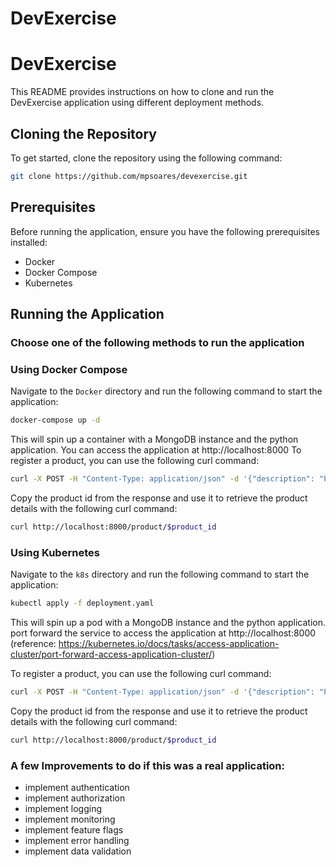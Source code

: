 # DevExercise
# DevExercise

This README provides instructions on how to clone and run the DevExercise application using different deployment methods.

## Cloning the Repository

To get started, clone the repository using the following command:

```bash
git clone https://github.com/mpsoares/devexercise.git
```

## Prerequisites

Before running the application, ensure you have the following prerequisites installed:

- Docker
- Docker Compose
- Kubernetes


## Running the Application

### Choose one of the following methods to run the application

### Using Docker Compose

Navigate to the `Docker` directory and run the following command to start the application:

```bash
docker-compose up -d
```
This will spin up a container with a MongoDB instance and the python application.
You can access the application at http://localhost:8000
To register a product, you can use the following curl command:

```bash
curl -X POST -H "Content-Type: application/json" -d '{"description": "Product Description", "price": 100, "categories": ["Category1", "Category2"]}' http://localhost:8000/register_product
```
Copy the product id from the response and use it to retrieve the product details with the following curl command:

```bash
curl http://localhost:8000/product/$product_id
```


### Using Kubernetes

Navigate to the `k8s` directory and run the following command to start the application:

```bash
kubectl apply -f deployment.yaml
```

This will spin up a pod with a MongoDB instance and the python application.
port forward the service to access the application at http://localhost:8000 (reference: https://kubernetes.io/docs/tasks/access-application-cluster/port-forward-access-application-cluster/)

To register a product, you can use the following curl command:

```bash
curl -X POST -H "Content-Type: application/json" -d '{"description": "Product Description", "price": 100, "categories": ["Category1", "Category2"]}' http://localhost:8000/register_product
``` 

Copy the product id from the response and use it to retrieve the product details with the following curl command:

```bash
curl http://localhost:8000/product/$product_id
```

### A few Improvements to do if this was a real application:
- implement authentication
- implement authorization
- implement logging
- implement monitoring
- implement feature flags
- implement error handling
- implement data validation




